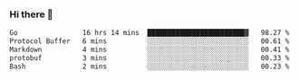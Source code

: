 ### Hi there 👋

<!--
**yeya24/yeya24** is a ✨ _special_ ✨ repository because its `README.md` (this file) appears on your GitHub profile.

Here are some ideas to get you started:

- 🔭 I’m currently working on ...
- 🌱 I’m currently learning ...
- 👯 I’m looking to collaborate on ...
- 🤔 I’m looking for help with ...
- 💬 Ask me about ...
- 📫 How to reach me: ...
- 😄 Pronouns: ...
- ⚡ Fun fact: ...
-->

<!--START_SECTION:waka-->

```txt
Go                16 hrs 14 mins  ████████████████████████▓   98.27 %
Protocol Buffer   6 mins          ░░░░░░░░░░░░░░░░░░░░░░░░░   00.61 %
Markdown          4 mins          ░░░░░░░░░░░░░░░░░░░░░░░░░   00.41 %
protobuf          3 mins          ░░░░░░░░░░░░░░░░░░░░░░░░░   00.33 %
Bash              2 mins          ░░░░░░░░░░░░░░░░░░░░░░░░░   00.23 %
```

<!--END_SECTION:waka-->
